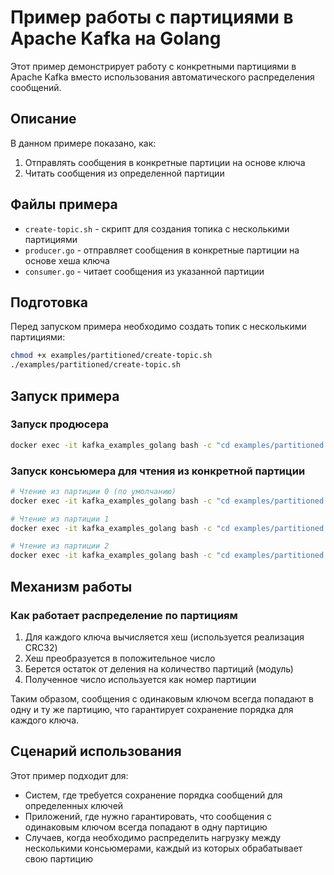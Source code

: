 # Пример работы с партициями в Apache Kafka на Golang

Этот пример демонстрирует работу с конкретными партициями в Apache Kafka вместо использования автоматического распределения сообщений.

## Описание

В данном примере показано, как:
1. Отправлять сообщения в конкретные партиции на основе ключа
2. Читать сообщения из определенной партиции

## Файлы примера

- `create-topic.sh` - скрипт для создания топика с несколькими партициями
- `producer.go` - отправляет сообщения в конкретные партиции на основе хеша ключа
- `consumer.go` - читает сообщения из указанной партиции

## Подготовка

Перед запуском примера необходимо создать топик с несколькими партициями:

```bash
chmod +x examples/partitioned/create-topic.sh
./examples/partitioned/create-topic.sh
```

## Запуск примера

### Запуск продюсера
```bash
docker exec -it kafka_examples_golang bash -c "cd examples/partitioned && go run producer.go"
```

### Запуск консьюмера для чтения из конкретной партиции
```bash
# Чтение из партиции 0 (по умолчанию)
docker exec -it kafka_examples_golang bash -c "cd examples/partitioned && go run consumer.go"

# Чтение из партиции 1
docker exec -it kafka_examples_golang bash -c "cd examples/partitioned && go run consumer.go 1"

# Чтение из партиции 2
docker exec -it kafka_examples_golang bash -c "cd examples/partitioned && go run consumer.go 2"
```

## Механизм работы

### Как работает распределение по партициям

1. Для каждого ключа вычисляется хеш (используется реализация CRC32)
2. Хеш преобразуется в положительное число
3. Берется остаток от деления на количество партиций (модуль)
4. Полученное число используется как номер партиции

Таким образом, сообщения с одинаковым ключом всегда попадают в одну и ту же партицию, что гарантирует сохранение порядка для каждого ключа.

## Сценарий использования

Этот пример подходит для:
- Систем, где требуется сохранение порядка сообщений для определенных ключей
- Приложений, где нужно гарантировать, что сообщения с одинаковым ключом всегда попадают в одну партицию
- Случаев, когда необходимо распределить нагрузку между несколькими консьюмерами, каждый из которых обрабатывает свою партицию